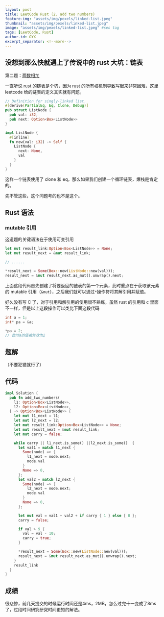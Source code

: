 ```yaml
---
layout: post
title: LeetCode Rust (2. add two numbers)
feature-img: "assets/img/pexels/linked-list.jpeg"
thumbnail: "assets/img/pexels/linked-list.jpeg"
image: "assets/img/pexels/linked-list.jpeg" #seo tag
tags: [LeetCode, Rust]
author-id: OYX
excerpt_separator: <!--more-->
---
```


## 没想到那么快就遇上了传说中的 rust 大坑：链表

第二题：[两数相加](https://leetcode-cn.com/problems/add-two-numbers)

<!--more-->

一直听说 rust 的链表是个坑，因为 rust 的所有权机制导致写起来非常困难，这里 leetcode 给的链表的定义其实就有问题。

```rust
// Definition for singly-linked list.
#[derive(PartialEq, Eq, Clone, Debug)]
pub struct ListNode {
  pub val: i32,
  pub next: Option<Box<ListNode>>
}

impl ListNode {
  #[inline]
  fn new(val: i32) -> Self {
    ListNode {
      next: None,
      val
    }
  }
}
```

这样一个链表使用了 clone 和 eq，那么如果我们创建一个循环链表，爆栈是肯定的。

先不管这些，这个问题考的也不是这个。

## Rust 语法

### mutable 引用

这道题的关键语法在于使用可变引用

```rust
let mut result_link:Option<Box<ListNode>> = None;
let mut result_next = &mut result_link;

// ......

*result_next = Some(Box::new(ListNode::new(val)));
result_next = &mut result_next.as_mut().unwrap().next;
```

上面这段代码首先创建了将要返回的链表的第一个元素，此时重点在于获取该元素的 mutable 引用（`&mut`），之后我们就可以通过`*`操作符将其解引用并赋值。

好久没有写 C 了，对于引用和解引用的使用很不熟练，虽然 rust 的引用和 c 里面不一样，但是以上这段操作可以类比下面这段代码

```c
int a = 1;
int* pa = &a;

*pa = 2;
// 此时a的值被修改为2
```

## 题解

（不要犯错就行了）

## 代码

```rust
impl Solution {
  pub fn add_two_numbers(
    l1: Option<Box<ListNode>>,
    l2: Option<Box<ListNode>>,
  ) -> Option<Box<ListNode>> {
    let mut l1_next = l1;
    let mut l2_next = l2;
    let mut result_link:Option<Box<ListNode>> = None;
    let mut result_next = &mut result_link;
    let mut carry = false;

    while carry || l1_next.is_some() ||l2_next.is_some()  {
      let val1 = match l1_next {
        Some(node) => {
          l1_next = node.next;
          node.val
        }
        None => 0,
      };
      let val2 = match l2_next {
        Some(node) => {
          l2_next = node.next;
          node.val
        }
        None => 0,
      };

      let mut val = val1 + val2 + if carry { 1 } else { 0 };
      carry = false;

      if val > 9 {
        val = val - 10;
        carry = true;
      }

      *result_next = Some(Box::new(ListNode::new(val)));
      result_next = &mut result_next.as_mut().unwrap().next;
    }
    result_link
  }
}
```

## 成绩

很悲惨，前几天提交的时候运行时间还是4ms，2MB，怎么过完十一变成了8ms了，过段时间研究研究时间更短的解法。
